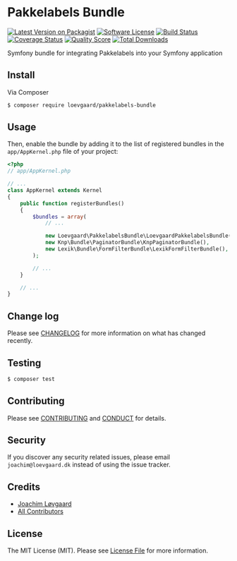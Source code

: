 # Pakkelabels Bundle

[![Latest Version on Packagist][ico-version]][link-packagist]
[![Software License][ico-license]](LICENSE.md)
[![Build Status][ico-travis]][link-travis]
[![Coverage Status][ico-scrutinizer]][link-scrutinizer]
[![Quality Score][ico-code-quality]][link-code-quality]
[![Total Downloads][ico-downloads]][link-downloads]

Symfony bundle for integrating Pakkelabels into your Symfony application

## Install

Via Composer

```bash
$ composer require loevgaard/pakkelabels-bundle
```

## Usage

Then, enable the bundle by adding it to the list of registered bundles
in the `app/AppKernel.php` file of your project:

```php
<?php
// app/AppKernel.php

// ...
class AppKernel extends Kernel
{
    public function registerBundles()
    {
        $bundles = array(
            // ...

            new Loevgaard\PakkelabelsBundle\LoevgaardPakkelabelsBundle(),
            new Knp\Bundle\PaginatorBundle\KnpPaginatorBundle(),
            new Lexik\Bundle\FormFilterBundle\LexikFormFilterBundle(),
        );

        // ...
    }

    // ...
}
```

## Change log

Please see [CHANGELOG](CHANGELOG.md) for more information on what has changed recently.

## Testing

```bash
$ composer test
```

## Contributing

Please see [CONTRIBUTING](CONTRIBUTING.md) and [CONDUCT](CONDUCT.md) for details.

## Security

If you discover any security related issues, please email `joachim@loevgaard.dk` instead of using the issue tracker.

## Credits

- [Joachim Løvgaard][link-author]
- [All Contributors][link-contributors]

## License

The MIT License (MIT). Please see [License File](LICENSE.md) for more information.

[ico-version]: https://img.shields.io/packagist/v/loevgaard/pakkelabels-bundle.svg?style=flat-square
[ico-license]: https://img.shields.io/badge/license-MIT-brightgreen.svg?style=flat-square
[ico-travis]: https://img.shields.io/travis/loevgaard/pakkelabels-bundle/master.svg?style=flat-square
[ico-scrutinizer]: https://img.shields.io/scrutinizer/coverage/g/loevgaard/pakkelabels-bundle.svg?style=flat-square
[ico-code-quality]: https://img.shields.io/scrutinizer/g/loevgaard/pakkelabels-bundle.svg?style=flat-square
[ico-downloads]: https://img.shields.io/packagist/dt/loevgaard/pakkelabels-bundle.svg?style=flat-square

[link-packagist]: https://packagist.org/packages/loevgaard/pakkelabels-bundle
[link-travis]: https://travis-ci.org/loevgaard/pakkelabels-bundle
[link-scrutinizer]: https://scrutinizer-ci.com/g/loevgaard/pakkelabels-bundle/code-structure
[link-code-quality]: https://scrutinizer-ci.com/g/loevgaard/pakkelabels-bundle
[link-downloads]: https://packagist.org/packages/loevgaard/pakkelabels-bundle
[link-author]: https://github.com/loevgaard
[link-contributors]: ../../contributors
